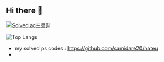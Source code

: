 ## Hi there 👋

<!--
**samidare20/samidare20** is a ✨ _special_ ✨ repository because its `README.md` (this file) appears on your GitHub profile.

Here are some ideas to get you started:

- 🔭 I’m currently working on ...
- 🌱 I’m currently learning ...
- 👯 I’m looking to collaborate on ...
- 🤔 I’m looking for help with ...
- 💬 Ask me about ...
- 📫 How to reach me: ...
- 😄 Pronouns: ...
- ⚡ Fun fact: ...
-->
[![Solved.ac프로필](http://mazassumnida.wtf/api/v2/generate_badge?boj=dolphine103)](https://solved.ac/dolphine103)

![Top Langs](https://github-readme-stats.vercel.app/api/top-langs/?username=samidare20)
- my solved ps codes : https://github.com/samidare20/hateu
- 
